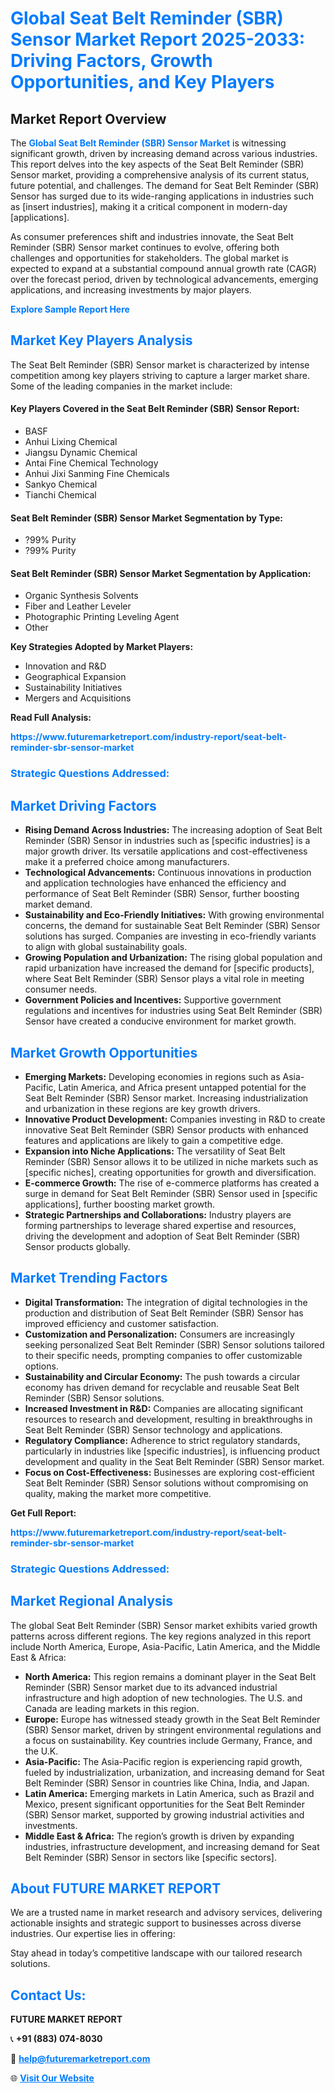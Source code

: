 <h1 style="color: #007BFF;">Global Seat Belt Reminder (SBR) Sensor Market Report 2025-2033: Driving Factors, Growth Opportunities, and Key Players</h1>

<section id="overview">
<h2>Market Report Overview</h2>
<p>The <a href="https://www.futuremarketreport.com/industry-report/seat-belt-reminder-sbr-sensor-market" style="color: #007BFF; text-decoration: none;"><strong>Global Seat Belt Reminder (SBR) Sensor Market</strong></a> is witnessing significant growth, driven by increasing demand across various industries. This report delves into the key aspects of the Seat Belt Reminder (SBR) Sensor market, providing a comprehensive analysis of its current status, future potential, and challenges. The demand for Seat Belt Reminder (SBR) Sensor has surged due to its wide-ranging applications in industries such as [insert industries], making it a critical component in modern-day [applications].</p>
<p>As consumer preferences shift and industries innovate, the Seat Belt Reminder (SBR) Sensor market continues to evolve, offering both challenges and opportunities for stakeholders. The global market is expected to expand at a substantial compound annual growth rate (CAGR) over the forecast period, driven by technological advancements, emerging applications, and increasing investments by major players.</p>
</section>

<section id="overview">
<p><a href="https://www.futuremarketreport.com/request-sample/reportId=36751" style="color: #007BFF; text-decoration: none;"><strong>Explore Sample Report Here</strong></a></p>
</section>

<section id="key-players">
<h2 style="color: #007BFF;">Market Key Players Analysis</h2>
<p>The Seat Belt Reminder (SBR) Sensor market is characterized by intense competition among key players striving to capture a larger market share. Some of the leading companies in the market include:</p>
<h4>Key Players Covered in the Seat Belt Reminder (SBR) Sensor Report:</h4>
<ul><li>BASF</li><li>Anhui Lixing Chemical</li><li>Jiangsu Dynamic Chemical</li><li>Antai Fine Chemical Technology</li><li>Anhui Jixi Sanming Fine Chemicals</li><li>Sankyo Chemical</li><li>Tianchi Chemical</li></ul>
<h4>Seat Belt Reminder (SBR) Sensor Market Segmentation by Type:</h4>
<ul><li>?99% Purity</li><li>?99% Purity</li></ul>

<h4>Seat Belt Reminder (SBR) Sensor Market Segmentation by Application:</h4>
<ul><li>Organic Synthesis Solvents</li><li>Fiber and Leather Leveler</li><li>Photographic Printing Leveling Agent</li><li>Other</li></ul>
<p><strong>Key Strategies Adopted by Market Players:</strong></p>
<ul>
<li>Innovation and R&D</li>
<li>Geographical Expansion</li>
<li>Sustainability Initiatives</li>
<li>Mergers and Acquisitions</li>
</ul>
</section>

<section>
<p><strong>Read Full Analysis: </strong></p><a href="https://www.futuremarketreport.com/industry-report/seat-belt-reminder-sbr-sensor-market" style="color: #007BFF; text-decoration: none;"><strong>https://www.futuremarketreport.com/industry-report/seat-belt-reminder-sbr-sensor-market</strong></a>
<h3 style="color: #007BFF;">Strategic Questions Addressed:</h3>
</section>

<section id="driving-factors">
<h2 style="color: #007BFF;">Market Driving Factors</h2>
<ul>
<li><strong>Rising Demand Across Industries:</strong> The increasing adoption of Seat Belt Reminder (SBR) Sensor in industries such as [specific industries] is a major growth driver. Its versatile applications and cost-effectiveness make it a preferred choice among manufacturers.</li>
<li><strong>Technological Advancements:</strong> Continuous innovations in production and application technologies have enhanced the efficiency and performance of Seat Belt Reminder (SBR) Sensor, further boosting market demand.</li>
<li><strong>Sustainability and Eco-Friendly Initiatives:</strong> With growing environmental concerns, the demand for sustainable Seat Belt Reminder (SBR) Sensor solutions has surged. Companies are investing in eco-friendly variants to align with global sustainability goals.</li>
<li><strong>Growing Population and Urbanization:</strong> The rising global population and rapid urbanization have increased the demand for [specific products], where Seat Belt Reminder (SBR) Sensor plays a vital role in meeting consumer needs.</li>
<li><strong>Government Policies and Incentives:</strong> Supportive government regulations and incentives for industries using Seat Belt Reminder (SBR) Sensor have created a conducive environment for market growth.</li>
</ul>
</section>

<section id="growth-opportunities">
<h2 style="color: #007BFF;">Market Growth Opportunities</h2>
<ul>
<li><strong>Emerging Markets:</strong> Developing economies in regions such as Asia-Pacific, Latin America, and Africa present untapped potential for the Seat Belt Reminder (SBR) Sensor market. Increasing industrialization and urbanization in these regions are key growth drivers.</li>
<li><strong>Innovative Product Development:</strong> Companies investing in R&D to create innovative Seat Belt Reminder (SBR) Sensor products with enhanced features and applications are likely to gain a competitive edge.</li>
<li><strong>Expansion into Niche Applications:</strong> The versatility of Seat Belt Reminder (SBR) Sensor allows it to be utilized in niche markets such as [specific niches], creating opportunities for growth and diversification.</li>
<li><strong>E-commerce Growth:</strong> The rise of e-commerce platforms has created a surge in demand for Seat Belt Reminder (SBR) Sensor used in [specific applications], further boosting market growth.</li>
<li><strong>Strategic Partnerships and Collaborations:</strong> Industry players are forming partnerships to leverage shared expertise and resources, driving the development and adoption of Seat Belt Reminder (SBR) Sensor products globally.</li>
</ul>
</section>

<section id="trending-factors">
<h2 style="color: #007BFF;">Market Trending Factors</h2>
<ul>
<li><strong>Digital Transformation:</strong> The integration of digital technologies in the production and distribution of Seat Belt Reminder (SBR) Sensor has improved efficiency and customer satisfaction.</li>
<li><strong>Customization and Personalization:</strong> Consumers are increasingly seeking personalized Seat Belt Reminder (SBR) Sensor solutions tailored to their specific needs, prompting companies to offer customizable options.</li>
<li><strong>Sustainability and Circular Economy:</strong> The push towards a circular economy has driven demand for recyclable and reusable Seat Belt Reminder (SBR) Sensor solutions.</li>
<li><strong>Increased Investment in R&D:</strong> Companies are allocating significant resources to research and development, resulting in breakthroughs in Seat Belt Reminder (SBR) Sensor technology and applications.</li>
<li><strong>Regulatory Compliance:</strong> Adherence to strict regulatory standards, particularly in industries like [specific industries], is influencing product development and quality in the Seat Belt Reminder (SBR) Sensor market.</li>
<li><strong>Focus on Cost-Effectiveness:</strong> Businesses are exploring cost-efficient Seat Belt Reminder (SBR) Sensor solutions without compromising on quality, making the market more competitive.</li>
</ul>
</section>

<section>
<p><strong>Get Full Report: </strong></p><a href="https://www.futuremarketreport.com/industry-report/seat-belt-reminder-sbr-sensor-market" style="color: #007BFF; text-decoration: none;"><strong>https://www.futuremarketreport.com/industry-report/seat-belt-reminder-sbr-sensor-market</strong></a>
<h3 style="color: #007BFF;">Strategic Questions Addressed:</h3>
</section>


<section id="regional-analysis">
<h2 style="color: #007BFF;">Market Regional Analysis</h2>
<p>The global Seat Belt Reminder (SBR) Sensor market exhibits varied growth patterns across different regions. The key regions analyzed in this report include North America, Europe, Asia-Pacific, Latin America, and the Middle East & Africa:</p>
<ul>
<li><strong>North America:</strong> This region remains a dominant player in the Seat Belt Reminder (SBR) Sensor market due to its advanced industrial infrastructure and high adoption of new technologies. The U.S. and Canada are leading markets in this region.</li>
<li><strong>Europe:</strong> Europe has witnessed steady growth in the Seat Belt Reminder (SBR) Sensor market, driven by stringent environmental regulations and a focus on sustainability. Key countries include Germany, France, and the U.K.</li>
<li><strong>Asia-Pacific:</strong> The Asia-Pacific region is experiencing rapid growth, fueled by industrialization, urbanization, and increasing demand for Seat Belt Reminder (SBR) Sensor in countries like China, India, and Japan.</li>
<li><strong>Latin America:</strong> Emerging markets in Latin America, such as Brazil and Mexico, present significant opportunities for the Seat Belt Reminder (SBR) Sensor market, supported by growing industrial activities and investments.</li>
<li><strong>Middle East & Africa:</strong> The region’s growth is driven by expanding industries, infrastructure development, and increasing demand for Seat Belt Reminder (SBR) Sensor in sectors like [specific sectors].</li>
</ul>
</section>

<footer>
<h2 style="color: #007BFF;">About FUTURE MARKET REPORT</h2>
<p>We are a trusted name in market research and advisory services, delivering actionable insights and strategic support to businesses across diverse industries. Our expertise lies in offering:</p>

<p>Stay ahead in today’s competitive landscape with our tailored research solutions.</p>

<h2 style="color: #007BFF;">Contact Us:</h2>
<p><strong>FUTURE MARKET REPORT</strong></p>
<p>📞 <strong>+91 (883) 074-8030</strong></p>
<p>📧 <strong><a href="mailto:help@futuremarketreport.com" style="color: #007BFF;">help@futuremarketreport.com</a></strong></p>
<p>🌐 <strong><a href="https://www.futuremarketreport.com/" style="color: #007BFF;">Visit Our Website</a></strong></p>
</footer>